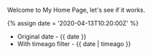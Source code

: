 ---
---

Welcome to My Home Page, let's see if it works.

{% assign date = '2020-04-13T10:20:00Z' %}

- Original date - {{ date }}
- With timeago filter - {{ date | timeago }}
